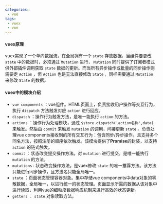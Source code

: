 ```yaml
---
categories:
 - vue
tags:
 - vuex 
 - vue
---
```


#### vuex原理

vuex实现了一个单向数据流，在全局拥有一个 `state` 存放数据，当组件要更改 `state` 中的数据时，必须通过 `Mutation` 进行， `Mutation` 同时提供了订阅者模式供外部插件调用获取 `state` 数据的更新。而当所有异步操作或批量的同步操作则需要走 `Action` ，但 `Action` 也是无法直接修改 `State` ，同样需要通过 `Mutation` 来修改 `State` 的数据。

#### vuex中的模块介绍

* `vue components` ：vue组件。HTML页面上，负责接收用户操作等交互行为，执行 `dispatch` 方法触发对应 `action` 进行回应。
* `dispatch` ：操作行为触发方法，是唯一能执行 `action` 的方法。
* `actions` ：操作行为处理模块，通过 `$store.dispatch('action名称',data)` 来触发。然后由 `commit` 来触发 `mutation` 的调用，间接更新 `state` 。负责处理vue components接收到的所有交互行为：包含同步/异步操作。且支持多个同名方法，按照注册的顺序依次触发。该模块提供了**Promise**的封装，以支持 `action` 的链式触发。
* `commit` ：状态改变提交操作方法。对 `mutation` 进行提交，是唯一能执行 `mutation` 的方法。
* `mutations` : 状态改变操作方法。是vuex修改 `state` 的唯一推荐方法。该方法只能进行同步操作，且方法名只能全局唯一。
* `state` ：页面状态管理容器对象。集中存储vue components中data对象的零散数据，全局唯一，以进行统一的状态管理。页面显示所需的数据从该对象中进行读取，利用vue的细粒度数据响应机制来进行高效的状态更新。
* `getters` ： `state` 对象读取方法。


